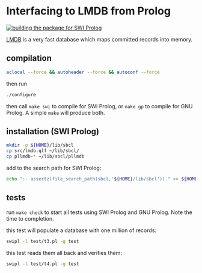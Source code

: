 
# Interfacing to LMDB from Prolog

[![building the package for SWI Prolog](https://github.com/CodiePP/pl_lmdb/actions/workflows/compilation.yml/badge.svg?branch=main)](https://github.com/CodiePP/pl_lmdb/actions/workflows/compilation.yml)

[LMDB](http://www.lmdb.tech/doc/) is a very fast database which maps committed records into memory.

## compilation

```sh
aclocal --force && autoheader --force && autoconf --force
```
then run
```sh
./configure
```
then call `make swi` to compile for SWI Prolog, or `make gp` to compile for GNU Prolog.
A simple `make` will produce both.

## installation (SWI Prolog)

```sh
mkdir -p ${HOME}/lib/sbcl
cp src/lmdb.qlf ~/lib/sbcl/
cp pllmdb-* ~/lib/sbcl/pllmdb
```

add to the search path for SWI Prolog:
```sh
echo ":- assertz(file_search_path(sbcl,'${HOME}/lib/sbcl'))." >> ${HOME}/.config/swi-prolog/init.pl
```

## tests

run `make check` to start all tests using SWI Prolog and GNU Prolog. Note the time to completion.

this test will populate a database with one million of records:
```sh
swipl -l test/t3.pl -g test
```

this test reads them all back and verifies them:
```sh
swipl -l test/t4.pl -g test
```

